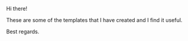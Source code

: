 Hi there! 

These are some of the templates that I have created and I find it useful.

Best regards.
